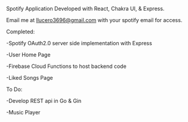 Spotify Application Developed with React, Chakra UI, & Express. 

Email me at llucero3696@gmail.com with your spotify email for access. 

Completed: 

  -Spotify OAuth2.0 server side implementation with Express

  -User Home Page

  -Firebase Cloud Functions to host backend code

  -Liked Songs Page

To Do: 

  -Develop REST api in Go & Gin

  -Music Player


  
